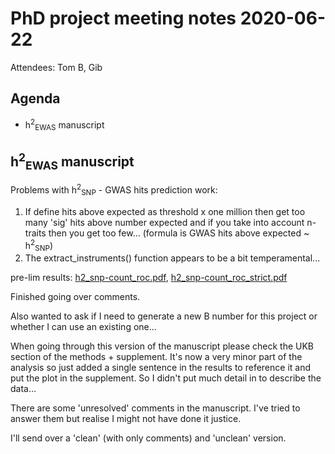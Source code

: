 # PhD project meeting notes 2020-06-22

Attendees: Tom B, Gib

## Agenda

* h<sup>2</sup><sub>EWAS</sub> manuscript

## h<sup>2</sup><sub>EWAS</sub> manuscript

Problems with h<sup>2</sup><sub>SNP</sub> - GWAS hits prediction work:

1. If define hits above expected as threshold x one million then get too many 'sig' hits above number expected and if you take into account n-traits then you get too few... (formula is GWAS hits above expected ~ h<sup>2</sup><sub>SNP</sub>)
2. The extract_instruments() function appears to be a bit temperamental...

pre-lim results: [h2_snp-count_roc.pdf](h2_snp-count_roc.pdf), [h2_snp-count_roc_strict.pdf](h2_snp-count_roc_strict.pdf)

Finished going over comments.

Also wanted to ask if I need to generate a new B number for this project or whether I can use an existing one... 

When going through this version of the manuscript please check the UKB section of the methods + supplement. It's now a very minor part of the analysis so just added a single sentence in the results to reference it and put the plot in the supplement. So I didn't put much detail in to describe the data...

There are some 'unresolved' comments in the manuscript. I've tried to answer them but realise I might not have done it justice. 

I'll send over a 'clean' (with only comments) and 'unclean' version. 
